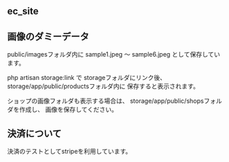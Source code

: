 ## ec_site

## 画像のダミーデータ
public/imagesフォルダ内に
sample1.jpeg 〜 sample6.jpeg として保存しています。

php artisan storage:link で
storageフォルダにリンク後、
storage/app/public/productsフォルダ内に
保存すると表示されます。

ショップの画像フォルダも表示する場合は、
storage/app/public/shopsフォルダを作成し、
画像を保存してください。

## 決済について
決済のテストとしてstripeを利用しています。
